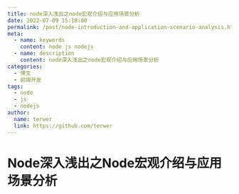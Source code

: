 ```yaml
---
title: node深入浅出之node宏观介绍与应用场景分析
date: 2022-07-09 15:18:00
permalink: /post/node-introduction-and-application-scenario-analysis.html
meta:
  - name: keywords
    content: node js nodejs
  - name: description
    content: node深入浅出之node宏观介绍与应用场景分析
categories:
  - 博文
  - 前端开发
tags:
  - node
  - js
  - nodejs
author:
  name: terwer
  link: https://github.com/terwer
---
```

# Node深入浅出之Node宏观介绍与应用场景分析
